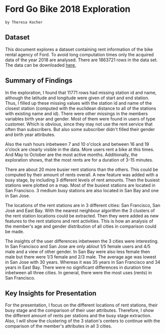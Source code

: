 # Ford Go Bike 2018 Exploration
`by Theresa Kocher`

## Dataset

This document explores a dataset containing rent information of the bike rental agency of Ford. To avoid long computation times only the acquired data of the year 2018 are analysed. There are 1863721 rows in the data set. The data can be downloaded [here](https://www.fordgobike.com/system-data),


## Summary of Findings

In the exploration, I found that 11771 rows had missing station id and name, although the latitude and longitude were given of start and end station. Thus, I filled up these missing values with the station id and name of the closest station (computed with the euclidean distance to all of the stations with existing name and id). There were other missings in the members variables birth year and gender. Most of them were found in users of type customer. Which is obvious, since they may not use the rent service that often than subscribers. But also some subscriber didn't filled their gender and birth year attributes.

Also the rush hours inbetween 7 and 10 o'clock and between 16 and 19 o'clock are clearly visible in the data. More users rent a bike at this times. And May to October are the most active months. Additionally, the exploration shows, that the most rents are for a duration of 3-15 minutes.


There are about 20 more busier rent stations than the others. This could be computed by their amount of rents overall. A new feature was added with a busy stage, by including 3 different levels of rent amounts. Then the busiest stations were plotted on a map. Most of the busiest stations are located in San Francisco. 3 medium busy stations are also located in San Bay and one in San Jose.

The locations of the rent stations are in 3 different cities: San Francisco, San José and East Bay. With the nearest neighbour algorithm the 3 clusters of the rent station locations could be extracted. Then they were added as new features to the rent stations and rent activities. This is how an analysis of the member's age and gender distribution of all cities in comparison could be made.

The insights of the user differences inbetween the 3 cities were interesting. In San Francisco and San Jose are only ablout 1/5 female users and 4/5 male and a view of other gender. In San Bay were also less female then male but there were 1/3 female and 2/3 male. The average age was lowest in San Jose with 30 years. Whereas it was 35 years in San Francisco and 34 years in East Bay. There were no significant differences in duration time inbetween all three cities. In general, there were the most uses (rents) in San Francisco.



## Key Insights for Presentation

For the presentation, I focus on the different locations of rent stations, their busy stage and the comparison of their user attributes. Therefore, I show the different amount of rents per stations and the busy stage extraction. Also, I will show the clustering of the 3 station's centers to continue with the comparison of the member's attributes in all 3 cities.